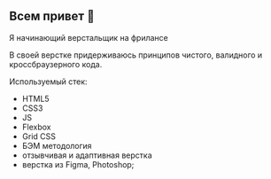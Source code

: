 ## Всем привет 👋

Я начинающий верстальщик на фрилансе

В своей верстке придерживаюсь принципов чистого, валидного и кроссбраузерного кода.

Используемый стек:
- HTML5
- CSS3
- JS
- Flexbox
- Grid CSS
- БЭМ методология
- отзывчивая и адаптивная верстка
- верстка из Figma, Photoshop;
